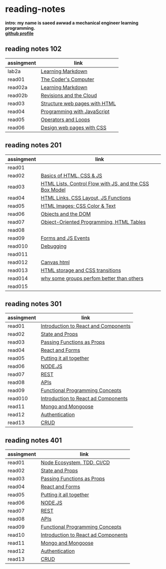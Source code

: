 # reading-notes
**intro: my name is saeed awwad a mechanical engineer learning programming.**  
**[github profile](https://github.com/awwadsaeed)**
## reading notes 102

| assingment     | link                                          |
| ---------------| ----------------------------------------------|
| lab2a          | [Learning Markdown](102/lab2a.md)             |
| read01         | [The Coder's Computer](102/read01.md)         |
| read02a        | [Learning Markdown](102/read02a.md)           |
| read02b        | [Revisions and the Cloud](102/read02b.md)     |
| read03         | [Structure web pages with HTML](102/read03.md)|
| read04         | [Programming with JavaScript](102/read04.md)  |
| read05         | [Operators and Loops](102/read05.md)          |
| read06         | [Design web pages with CSS](102/read06)       |

## reading notes 201


| assingment     | link                                                                      | 
| ---------------| ------------------------------------------------------------------------- | 
| read01         |                                                                           | 
| read02         | [Basics of HTML, CSS & JS](201/class-02.md)                               | 
| read03         | [HTML Lists, Control Flow with JS, and the CSS Box Model](201/class-03.md)|             
| read04         | [HTML Links, CSS Layout, JS Functions](201/class-04.md)                   |
| read05         | [HTML Images; CSS Color & Text](201/class-05.md)                          |
| read06         | [Objects and the DOM](201/class-06.md)                                    |
| read07         | [Object-Oriented Programming, HTML Tables](201/class-07.md)               |
| read08         |                                                                           |
| read09         | [Forms and JS Events](201/class-09.md)                                    |
| read010        | [Debugging](201/class-10.md)                                              |
| read011        |                                                                           |
| read012        | [Canvas html](201/class-12.md)                                            |
| read013        | [HTML storage and CSS transitions](201/class-13.md)                       |
| read014        | [why some groups perfom better than others](201/class-14.md)              |
| read015        |                                                                           |
  
    
## reading notes 301  

| assingment     | link                                                  |
| ---------------| ------------------------------------------------------|
| read01         | [Introduction to React and Components](301/read01.md) |
| read02         | [State and Props](301/read02.md)                      |
| read03         | [Passing Functions as Props](301/read03.md)           |
| read04         | [ React and Forms](301/read04.md)                     |
| read05         | [Putting it all together](301/read05.md)              |
| read06         | [NODE.JS](301/read06.md)                              |
| read07         | [REST](301/read07.md)                                 | 
| read08         | [APIs](301/read08.md)                                 |
| read09         | [Functional Programming Concepts](301/read09.md)      |
| read010        | [Introduction to React ad Components](301/read010.md) |
| read11         | [Mongo and Mongoose  ](301/read11.md)                 |
| read12         | [Authentication](301/read12.md)                       |
| read13         | [CRUD](301/read13.md)                                 |  
  




## reading notes 401  

| assingment     | link                                                  |
| ---------------| ------------------------------------------------------|
| read01         | [Node Ecosystem, TDD, CI/CD](401/read01.md)           |
| read02         | [State and Props](301/read02.md)                      |
| read03         | [Passing Functions as Props](301/read03.md)           |
| read04         | [ React and Forms](301/read04.md)                     |
| read05         | [Putting it all together](301/read05.md)              |
| read06         | [NODE.JS](301/read06.md)                              |
| read07         | [REST](301/read07.md)                                 | 
| read08         | [APIs](301/read08.md)                                 |
| read09         | [Functional Programming Concepts](301/read09.md)      |
| read10         | [Introduction to React ad Components](301/read010.md) |
| read11         | [Mongo and Mongoose  ](301/read11.md)                 |
| read12         | [Authentication](301/read12.md)                       |
| read13         | [CRUD](301/read13.md)                                 |
